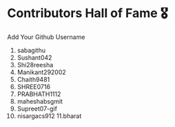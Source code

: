 # Contributors Hall of Fame 🎖
Add Your Github Username

1. sabagithu
2. Sushant042
3. Shi28reesha
4. Manikant292002
5. Chaith9481
6. SHREE0716
7. PRABHATH1112
8. maheshabsgmit
9. Supreet07-gif
10. nisargacs912
11.bharat









